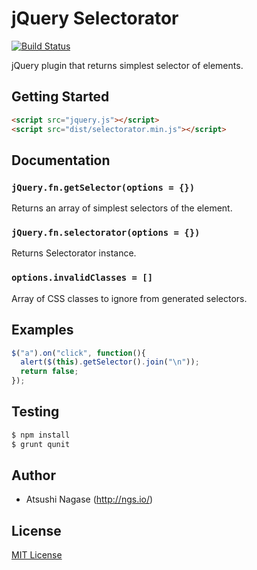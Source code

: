 # jQuery Selectorator

[![Build Status](https://travis-ci.org/ngs/jquery-selectorator.png?branch=master)](https://travis-ci.org/ngs/jquery-selectorator)

jQuery plugin that returns simplest selector of elements.

## Getting Started
```html
<script src="jquery.js"></script>
<script src="dist/selectorator.min.js"></script>
```

## Documentation
### `jQuery.fn.getSelector(options = {})`

Returns an array of simplest selectors of the element.

### `jQuery.fn.selectorator(options = {})`

Returns Selectorator instance.

### `options.invalidClasses = []`

Array of CSS classes to ignore from generated selectors.

## Examples
```javascript
$("a").on("click", function(){
  alert($(this).getSelector().join("\n"));
  return false;
});
```

## Testing
```bash
$ npm install
$ grunt qunit
```

## Author

* Atsushi Nagase (http://ngs.io/)

## License
[MIT License](http://en.wikipedia.org/wiki/MIT_License)
